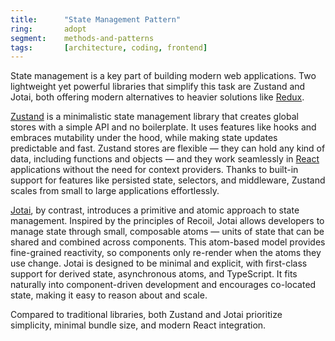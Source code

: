 ```yaml
---
title:      "State Management Pattern"
ring:       adopt
segment:    methods-and-patterns
tags:       [architecture, coding, frontend]
---
```


State management is a key part of building modern web applications. Two lightweight yet powerful libraries that simplify this task are Zustand and Jotai, both offering modern alternatives to heavier solutions like [Redux](/languages-and-frameworks/redux/).

[Zustand](https://zustand.docs.pmnd.rs/getting-started/introduction) is a minimalistic state management library that creates global stores with a simple API and no boilerplate. It uses features like hooks and embraces mutability under the hood, while making state updates predictable and fast. Zustand stores are flexible — they can hold any kind of data, including functions and objects — and they work seamlessly in [React](/languages-and-frameworks/react/) applications without the need for context providers. Thanks to built-in support for features like persisted state, selectors, and middleware, Zustand scales from small to large applications effortlessly.

[Jotai](https://jotai.org/), by contrast, introduces a primitive and atomic approach to state management. Inspired by the principles of Recoil, Jotai allows developers to manage state through small, composable atoms — units of state that can be shared and combined across components. This atom-based model provides fine-grained reactivity, so components only re-render when the atoms they use change. Jotai is designed to be minimal and explicit, with first-class support for derived state, asynchronous atoms, and TypeScript. It fits naturally into component-driven development and encourages co-located state, making it easy to reason about and scale.

Compared to traditional libraries, both Zustand and Jotai prioritize simplicity, minimal bundle size, and modern React integration.
